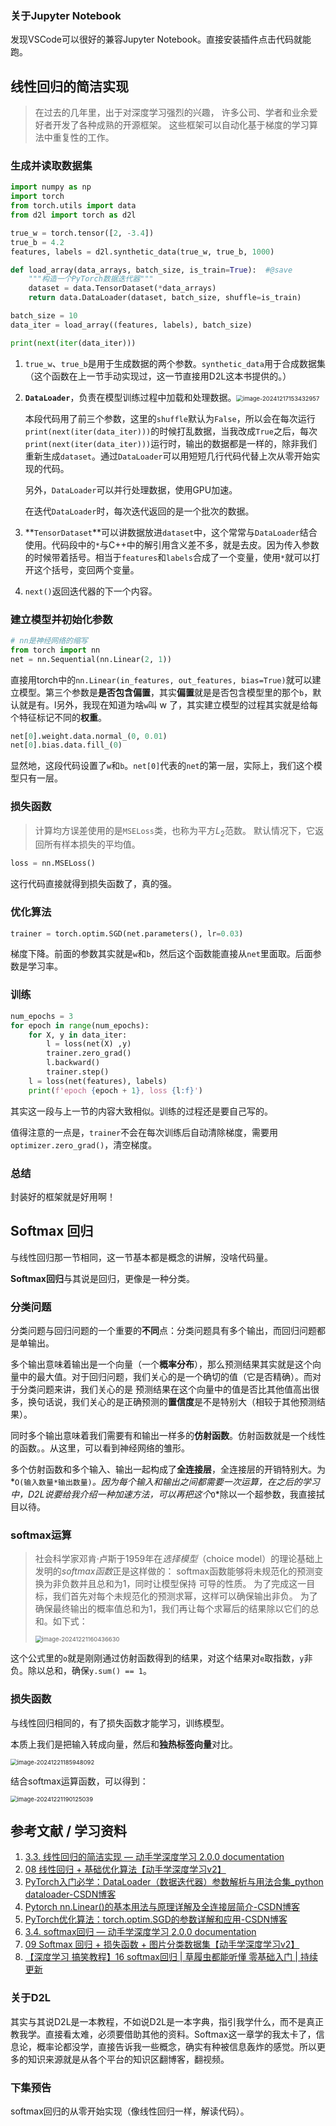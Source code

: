 ### 关于Jupyter Notebook

发现VSCode可以很好的兼容Jupyter Notebook。直接安装插件点击代码就能跑。

## 线性回归的简洁实现

> 在过去的几年里，出于对深度学习强烈的兴趣， 许多公司、学者和业余爱好者开发了各种成熟的开源框架。 这些框架可以自动化基于梯度的学习算法中重复性的工作。 

### 生成并读取数据集

```python
import numpy as np
import torch
from torch.utils import data
from d2l import torch as d2l

true_w = torch.tensor([2, -3.4])
true_b = 4.2
features, labels = d2l.synthetic_data(true_w, true_b, 1000)

def load_array(data_arrays, batch_size, is_train=True):  #@save
    """构造一个PyTorch数据迭代器"""
    dataset = data.TensorDataset(*data_arrays)
    return data.DataLoader(dataset, batch_size, shuffle=is_train)

batch_size = 10
data_iter = load_array((features, labels), batch_size)

print(next(iter(data_iter)))
```

1. `true_w`、`true_b`是用于生成数据的两个参数。`synthetic_data`用于合成数据集（这个函数在上一节手动实现过，这一节直接用D2L这本书提供的。）

2. **`DataLoader`**，负责在模型训练过程中加载和处理数据。<img src="C:\Users\Muschuang123\AppData\Roaming\Typora\typora-user-images\image-20241217153432957.png" alt="image-20241217153432957" style="zoom: 67%;" />

   本段代码用了前三个参数，这里的`shuffle`默认为`False`，所以会在每次运行`print(next(iter(data_iter)))`的时候打乱数据，当我改成`True`之后，每次`print(next(iter(data_iter)))`运行时，输出的数据都是一样的，除非我们重新生成`dataset`。通过`DataLoader`可以用短短几行代码代替上次从零开始实现的代码。

   另外，`DataLoader`可以并行处理数据，使用GPU加速。

   在迭代`DataLoader`时，每次迭代返回的是一个批次的数据。

3. **`TensorDataset`**可以讲数据放进`dataset`中，这个常常与`DataLoader`结合使用。代码段中的`*`与C++中的解引用含义差不多，就是去皮。因为传入参数的时候带着括号。相当于`features`和`labels`合成了一个变量，使用`*`就可以打开这个括号，变回两个变量。

4. `next()`返回迭代器的下一个内容。

### 建立模型并初始化参数

```python
# nn是神经网络的缩写
from torch import nn
net = nn.Sequential(nn.Linear(2, 1))
```

直接用torch中的`nn.Linear(in_features, out_features, bias=True)`就可以建立模型。第三个参数是**是否包含偏置**，其实**偏置**就是是否包含模型里的那个`b`，默认就是有。l另外，我现在知道为啥`w`叫 w 了，其实建立模型的过程其实就是给每个特征标记不同的**权重**。

```python
net[0].weight.data.normal_(0, 0.01)
net[0].bias.data.fill_(0)
```

显然地，这段代码设置了`w`和`b`。`net[0]`代表的`net`的第一层，实际上，我们这个模型只有一层。

### 损失函数

>计算均方误差使用的是`MSELoss`类，也称为平方$L_2$范数。
>默认情况下，它返回所有样本损失的平均值。

```python
loss = nn.MSELoss()
```

这行代码直接就得到损失函数了，真的强。

### 优化算法

```python
trainer = torch.optim.SGD(net.parameters(), lr=0.03)
```

梯度下降。前面的参数其实就是`w`和`b`，然后这个函数能直接从`net`里面取。后面参数是学习率。

### 训练

```python
num_epochs = 3
for epoch in range(num_epochs):
    for X, y in data_iter:
        l = loss(net(X) ,y)
        trainer.zero_grad()
        l.backward()
        trainer.step()
    l = loss(net(features), labels)
    print(f'epoch {epoch + 1}, loss {l:f}')
```

其实这一段与上一节的内容大致相似。训练的过程还是要自己写的。

值得注意的一点是，`trainer`不会在每次训练后自动清除梯度，需要用`optimizer.zero_grad()`，清空梯度。

### 总结

封装好的框架就是好用啊！

## Softmax 回归

与线性回归那一节相同，这一节基本都是概念的讲解，没啥代码量。

**Softmax回归**与其说是回归，更像是一种分类。

### 分类问题

分类问题与回归问题的一个重要的**不同**点：分类问题具有多个输出，而回归问题都是单输出。

多个输出意味着输出是一个向量（一个**概率分布**），那么预测结果其实就是这个向量中的最大值。对于回归问题，我们关心的是一个确切的值（它是否精确）。而对于分类问题来讲，我们关心的是 预测结果在这个向量中的值是否比其他值高出很多，换句话说，我们关心的是正确预测的**置信度**是不是特别大（相较于其他预测结果）。

同时多个输出意味着我们需要有和输出一样多的**仿射函数**。仿射函数就是一个线性的函数。。从这里，可以看到神经网络的雏形。

多个仿射函数和多个输入、输出一起构成了**全连接层**，全连接层的开销特别大。为*`O(输入数量*输出数量)`*。因为每个输入和输出之间都需要一次运算，在之后的学习中，D2L说要给我介绍一种加速方法，可以再把这个*`O`*除以一个超参数，我直接拭目以待。

### softmax运算

> 社会科学家邓肯·卢斯于1959年在*选择模型*（choice model）的理论基础上 发明的*softmax函数*正是这样做的： softmax函数能够将未规范化的预测变换为非负数并且总和为1，同时让模型保持 可导的性质。 为了完成这一目标，我们首先对每个未规范化的预测求幂，这样可以确保输出非负。 为了确保最终输出的概率值总和为1，我们再让每个求幂后的结果除以它们的总和。如下式：
>
> <img src="C:\Users\Muschuang123\AppData\Roaming\Typora\typora-user-images\image-20241221160436630.png" alt="image-20241221160436630" style="zoom:67%;" />

这个公式里的`o`就是刚刚通过仿射函数得到的结果，对这个结果对`e`取指数，`y`非负。除以总和，确保`y.sum() == 1`。

### 损失函数

与线性回归相同的，有了损失函数才能学习，训练模型。

本质上我们是把输入转成向量，然后和**独热标签向量**对比。

<img src="C:\Users\Muschuang123\AppData\Roaming\Typora\typora-user-images\image-20241221185948092.png" alt="image-20241221185948092" style="zoom:67%;" />

结合softmax运算函数，可以得到：

<img src="C:\Users\Muschuang123\AppData\Roaming\Typora\typora-user-images\image-20241221190125039.png" alt="image-20241221190125039" style="zoom:67%;" />



## 参考文献 / 学习资料

1. [3.3. 线性回归的简洁实现 — 动手学深度学习 2.0.0 documentation](https://zh-v2.d2l.ai/chapter_linear-networks/linear-regression-concise.html)
2. [08 线性回归 + 基础优化算法【动手学深度学习v2】](https://www.bilibili.com/video/BV1PX4y1g7KC)
3. [PyTorch入门必学：DataLoader（数据迭代器）参数解析与用法合集_python dataloader-CSDN博客](https://blog.csdn.net/qq_41813454/article/details/134903615)
4. [Pytorch nn.Linear()的基本用法与原理详解及全连接层简介-CSDN博客](https://blog.csdn.net/qq_44722189/article/details/135035351)
5. [PyTorch优化算法：torch.optim.SGD的参数详解和应用-CSDN博客](https://blog.csdn.net/weixin_51659315/article/details/135584143)
6. [3.4. softmax回归 — 动手学深度学习 2.0.0 documentation](https://zh-v2.d2l.ai/chapter_linear-networks/softmax-regression.html)
7. [09 Softmax 回归 + 损失函数 + 图片分类数据集【动手学深度学习v2】](https://www.bilibili.com/video/BV1K64y1Q7wu)
8. [【深度学习 搞笑教程】16 softmax回归 | 草履虫都能听懂 零基础入门 | 持续更新](https://www.bilibili.com/video/BV1Cw411C71D)

### 关于D2L

其实与其说D2L是一本教程，不如说D2L是一本字典，指引我学什么，而不是真正教我学。直接看太难，必须要借助其他的资料。Softmax这一章学的我太卡了，信息论，概率论都没学，直接告诉我一些概念，确实有种被信息轰炸的感觉。所以更多的知识来源就是从各个平台的知识区翻博客，翻视频。

### 下集预告

softmax回归的从零开始实现（像线性回归一样，解读代码）。
